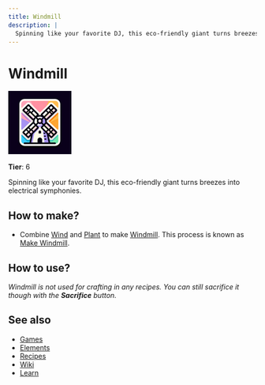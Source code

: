```yaml
---
title: Windmill
description: |
  Spinning like your favorite DJ, this eco-friendly giant turns breezes into electrical symphonies.
---
```

# Windmill

![](../images/item.windmill.png)

**Tier**: 6

Spinning like your favorite DJ, this eco-friendly giant turns breezes into electrical symphonies.

## How to make?

* Combine [Wind](/wiki/elements/wind) and [Plant](/wiki/elements/plant) to make [Windmill](/wiki/elements/windmill). This process is known as [Make Windmill](/wiki/recipes/make-windmill).

## How to use?

_Windmill is not used for crafting in any recipes. You can still sacrifice it though with the **Sacrifice** button._

## See also

* [Games](/wiki/games)
* [Elements](/wiki/elements)
* [Recipes](/wiki/recipes)
* [Wiki](/wiki/index)
* [Learn](/learn/index)